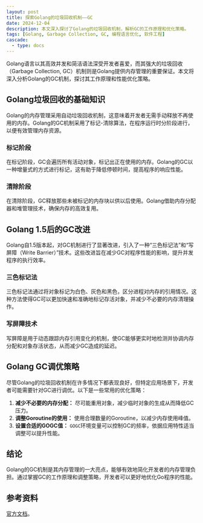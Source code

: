 ```yaml
---
layout: post
title: 探索Golang的垃圾回收机制——GC
date: 2024-12-04
description: 本文深入探讨了Golang的垃圾回收机制，解析GC的工作原理和优化策略。
tags: [Golang, Garbage Collection, GC, 编程语言优化, 软件工程]
cascade:
  - type: docs
---
```


Golang语言以其高效并发和简洁语法深受开发者喜爱，而其强大的垃圾回收（Garbage Collection, GC）机制则是Golang提供内存管理的重要保证。本文将深入分析Golang的GC机制，探讨其工作原理和性能优化策略。

## Golang垃圾回收的基础知识

Golang的内存管理采用自动垃圾回收机制，这意味着开发者无需手动释放不再使用的内存。Golang的GC机制采用了标记-清除算法，在程序运行时分阶段进行，以便有效管理内存资源。

### 标记阶段

在标记阶段，GC会遍历所有活动对象，标记出正在使用的内存。Golang的GC以一种增量式的方式进行标记，这有助于降低停顿时间，提高程序的响应性能。

### 清除阶段

在清除阶段，GC释放那些未被标记的内存块以供以后使用。Golang借助内存分配器和堆管理技术，确保内存的高效复用。

## Golang 1.5后的GC改进

Golang自1.5版本起，对GC机制进行了显著改进，引入了一种“三色标记法”和“写屏障（Write Barrier）”技术。这些改进旨在减少GC对程序性能的影响，提升并发程序的执行效率。

### 三色标记法

三色标记法通过将对象标记为白色、灰色和黑色，区分进程对内存的引用情况。这种方法使得GC可以更加快速和准确地标记存活对象，并减少不必要的内存清理操作。

### 写屏障技术

写屏障是用于动态跟踪内存引用变化的机制，使GC能够更实时地检测并协调内存分配和对象存活状态，从而减少GC造成的延迟。

## Golang GC调优策略

尽管Golang的垃圾回收机制在许多情况下都表现良好，但特定应用场景下，开发者可能需要针对GC进行调优。以下是一些常用的优化策略：

1. **减少不必要的内存分配：** 尽可能重用对象，减少临时对象的生成从而降低GC压力。
2. **调整Goroutine的使用：** 使用合理数量的Goroutine，以减少内存使用峰值。
3. **设置合适的GOGC值：** `GOGC`环境变量可以控制GC的频率，依据应用特性适当调整可以提升性能。

## 结论

Golang的GC机制是其内存管理的一大亮点，能够有效地简化开发者的内存管理负担。通过掌握GC的工作原理和调整策略，开发者可以更好地优化Go程序的性能。

## 参考资料
[官方文档](https://golang.org/doc/gc-guide)。

